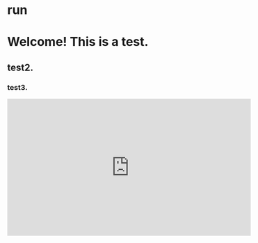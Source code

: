 # run

<h1>Welcome! This is a test.</h1>
<h2>test2.</h2>
<h3>test3.</h3>
<iframe width="560" height="315" src="https://www.youtube.com/embed/htEfKHPAUQ0?controls=0" frameborder="0" allow="accelerometer; autoplay; encrypted-media; gyroscope; picture-in-picture" allowfullscreen></iframe>
